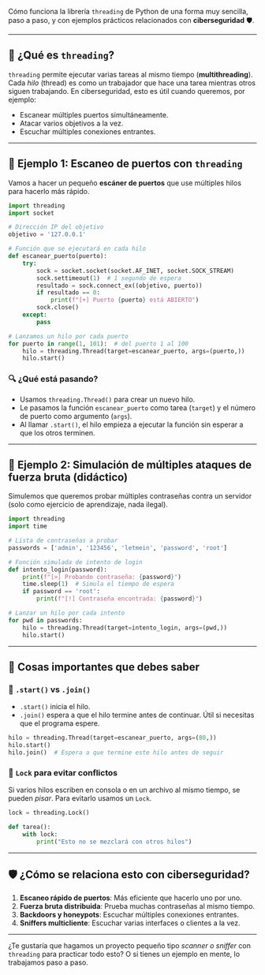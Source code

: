 Cómo funciona la librería `threading` de Python de una forma muy sencilla, paso a paso, y con ejemplos prácticos relacionados con **ciberseguridad** 🛡️.

---

## 🧠 ¿Qué es `threading`?

`threading` permite ejecutar varias tareas al mismo tiempo (**multithreading**). Cada *hilo* (thread) es como un trabajador que hace una tarea mientras otros siguen trabajando. En ciberseguridad, esto es útil cuando queremos, por ejemplo:

- Escanear múltiples puertos simultáneamente.
- Atacar varios objetivos a la vez.
- Escuchar múltiples conexiones entrantes.

---

## 🔧 Ejemplo 1: Escaneo de puertos con `threading`

Vamos a hacer un pequeño **escáner de puertos** que use múltiples hilos para hacerlo más rápido.

```python
import threading
import socket

# Dirección IP del objetivo
objetivo = '127.0.0.1'

# Función que se ejecutará en cada hilo
def escanear_puerto(puerto):
    try:
        sock = socket.socket(socket.AF_INET, socket.SOCK_STREAM)
        sock.settimeout(1)  # 1 segundo de espera
        resultado = sock.connect_ex((objetivo, puerto))
        if resultado == 0:
            print(f"[+] Puerto {puerto} está ABIERTO")
        sock.close()
    except:
        pass

# Lanzamos un hilo por cada puerto
for puerto in range(1, 101):  # del puerto 1 al 100
    hilo = threading.Thread(target=escanear_puerto, args=(puerto,))
    hilo.start()
```

### 🔍 ¿Qué está pasando?
- Usamos `threading.Thread()` para crear un nuevo hilo.
- Le pasamos la función `escanear_puerto` como tarea (`target`) y el número de puerto como argumento (`args`).
- Al llamar `.start()`, el hilo empieza a ejecutar la función sin esperar a que los otros terminen.

---

## 🧪 Ejemplo 2: Simulación de múltiples ataques de fuerza bruta (didáctico)

Simulemos que queremos probar múltiples contraseñas contra un servidor (solo como ejercicio de aprendizaje, nada ilegal).

```python
import threading
import time

# Lista de contraseñas a probar
passwords = ['admin', '123456', 'letmein', 'password', 'root']

# Función simulada de intento de login
def intento_login(password):
    print(f"[>] Probando contraseña: {password}")
    time.sleep(1)  # Simula el tiempo de espera
    if password == 'root':
        print(f"[!] Contraseña encontrada: {password}")

# Lanzar un hilo por cada intento
for pwd in passwords:
    hilo = threading.Thread(target=intento_login, args=(pwd,))
    hilo.start()
```

---

## 🧠 Cosas importantes que debes saber

### 🧵 `.start()` vs `.join()`
- `.start()` inicia el hilo.
- `.join()` espera a que el hilo termine antes de continuar. Útil si necesitas que el programa espere.

```python
hilo = threading.Thread(target=escanear_puerto, args=(80,))
hilo.start()
hilo.join()  # Espera a que termine este hilo antes de seguir
```

### 🧱 `Lock` para evitar conflictos
Si varios hilos escriben en consola o en un archivo al mismo tiempo, se pueden *pisar*. Para evitarlo usamos un `Lock`.

```python
lock = threading.Lock()

def tarea():
    with lock:
        print("Esto no se mezclará con otros hilos")
```

---

## 🛡️ ¿Cómo se relaciona esto con ciberseguridad?

1. **Escaneo rápido de puertos**: Más eficiente que hacerlo uno por uno.
2. **Fuerza bruta distribuida**: Prueba muchas contraseñas al mismo tiempo.
3. **Backdoors y honeypots**: Escuchar múltiples conexiones entrantes.
4. **Sniffers multicliente**: Escuchar varias interfaces o clientes a la vez.

---

¿Te gustaría que hagamos un proyecto pequeño tipo *scanner o sniffer* con `threading` para practicar todo esto? O si tienes un ejemplo en mente, lo trabajamos paso a paso.